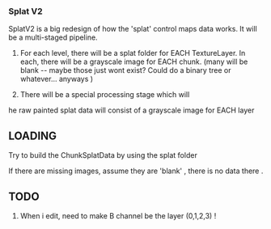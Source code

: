 



### Splat V2


SplatV2 is a big redesign of how the 'splat' control maps data works.  It will be a multi-staged pipeline.


1. For each level, there will be a splat folder for EACH TextureLayer.  In each, there will be a grayscale image for EACH  chunk.  (many will be blank -- maybe those just wont exist?  Could do a binary tree or whatever... anyways )

2. There will be a special processing stage which will 

  he raw painted splat data will consist of a grayscale image for EACH layer    





## LOADING 

Try to build the ChunkSplatData by using the  splat folder 

If there are missing images, assume they are 'blank' , there is no data there . 



## TODO 

1. When i edit, need to make B channel be the  layer (0,1,2,3) ! 